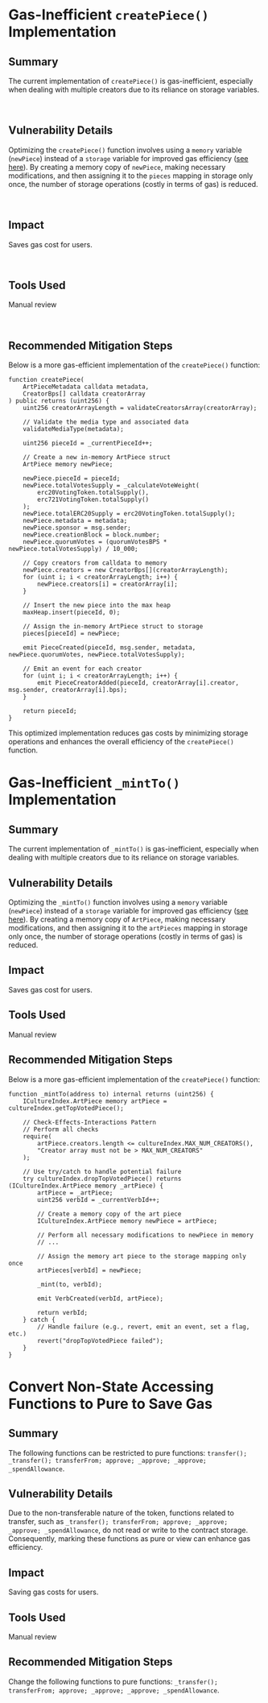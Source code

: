 # Gas-Inefficient `createPiece()` Implementation

## Summary

The current implementation of `createPiece()` is gas-inefficient, especially when dealing with multiple creators due to its reliance on storage variables.

&nbsp;

## Vulnerability Details

Optimizing the `createPiece()` function involves using a `memory` variable (`newPiece`) instead of a `storage` variable for improved gas efficiency ([see here](https://github.com/code-423n4/2023-12-revolutionprotocol/blob/d42cc62b873a1b2b44f57310f9d4bbfdd875e8d6/packages/revolution/src/CultureIndex.sol#L223)). By creating a memory copy of `newPiece`, making necessary modifications, and then assigning it to the `pieces` mapping in storage only once, the number of storage operations (costly in terms of gas) is reduced.

&nbsp;

## Impact

Saves gas cost for users.

&nbsp;

## Tools Used

Manual review

&nbsp;

## Recommended Mitigation Steps

Below is a more gas-efficient implementation of the `createPiece()` function:

```solidity
function createPiece(
    ArtPieceMetadata calldata metadata,
    CreatorBps[] calldata creatorArray
) public returns (uint256) {
    uint256 creatorArrayLength = validateCreatorsArray(creatorArray);

    // Validate the media type and associated data
    validateMediaType(metadata);

    uint256 pieceId = _currentPieceId++;

    // Create a new in-memory ArtPiece struct
    ArtPiece memory newPiece;

    newPiece.pieceId = pieceId;
    newPiece.totalVotesSupply = _calculateVoteWeight(
        erc20VotingToken.totalSupply(),
        erc721VotingToken.totalSupply()
    );
    newPiece.totalERC20Supply = erc20VotingToken.totalSupply();
    newPiece.metadata = metadata;
    newPiece.sponsor = msg.sender;
    newPiece.creationBlock = block.number;
    newPiece.quorumVotes = (quorumVotesBPS * newPiece.totalVotesSupply) / 10_000;

    // Copy creators from calldata to memory
    newPiece.creators = new CreatorBps[](creatorArrayLength);
    for (uint i; i < creatorArrayLength; i++) {
        newPiece.creators[i] = creatorArray[i];
    }

    // Insert the new piece into the max heap
    maxHeap.insert(pieceId, 0);

    // Assign the in-memory ArtPiece struct to storage
    pieces[pieceId] = newPiece;

    emit PieceCreated(pieceId, msg.sender, metadata, newPiece.quorumVotes, newPiece.totalVotesSupply);

    // Emit an event for each creator
    for (uint i; i < creatorArrayLength; i++) {
        emit PieceCreatorAdded(pieceId, creatorArray[i].creator, msg.sender, creatorArray[i].bps);
    }

    return pieceId;
}
```

This optimized implementation reduces gas costs by minimizing storage operations and enhances the overall efficiency of the `createPiece()` function.


# Gas-Inefficient `_mintTo()` Implementation

## Summary

The current implementation of `_mintTo()` is gas-inefficient, especially when dealing with multiple creators due to its reliance on storage variables.

## Vulnerability Details

Optimizing the `_mintTo()` function involves using a `memory` variable (`newPiece`) instead of a `storage` variable for improved gas efficiency ([see here](https://github.com/code-423n4/2023-12-revolutionprotocol/blob/d42cc62b873a1b2b44f57310f9d4bbfdd875e8d6/packages/revolution/src/VerbsToken.sol#L296C20-L296C20)). By creating a memory copy of `ArtPiece`, making necessary modifications, and then assigning it to the `artPieces` mapping in storage only once, the number of storage operations (costly in terms of gas) is reduced.

## Impact

Saves gas cost for users.

## Tools Used

Manual review

## Recommended Mitigation Steps

Below is a more gas-efficient implementation of the `createPiece()` function:

```solidity
function _mintTo(address to) internal returns (uint256) {
    ICultureIndex.ArtPiece memory artPiece = cultureIndex.getTopVotedPiece();

    // Check-Effects-Interactions Pattern
    // Perform all checks
    require(
        artPiece.creators.length <= cultureIndex.MAX_NUM_CREATORS(),
        "Creator array must not be > MAX_NUM_CREATORS"
    );

    // Use try/catch to handle potential failure
    try cultureIndex.dropTopVotedPiece() returns (ICultureIndex.ArtPiece memory _artPiece) {
        artPiece = _artPiece;
        uint256 verbId = _currentVerbId++;

        // Create a memory copy of the art piece
        ICultureIndex.ArtPiece memory newPiece = artPiece;

        // Perform all necessary modifications to newPiece in memory
        // ...

        // Assign the memory art piece to the storage mapping only once
        artPieces[verbId] = newPiece;

        _mint(to, verbId);

        emit VerbCreated(verbId, artPiece);

        return verbId;
    } catch {
        // Handle failure (e.g., revert, emit an event, set a flag, etc.)
        revert("dropTopVotedPiece failed");
    }
}
```


# Convert Non-State Accessing Functions to Pure to Save Gas

## Summary

The following functions can be restricted to pure functions: `transfer(); _transfer(); transferFrom; approve; _approve; _approve; _spendAllowance`.

## Vulnerability Details

Due to the non-transferable nature of the token, functions related to transfer, such as `_transfer(); transferFrom; approve; _approve; _approve; _spendAllowance`, do not read or write to the contract storage. Consequently, marking these functions as pure or view can enhance gas efficiency.

## Impact

Saving gas costs for users.

## Tools Used

Manual review

## Recommended Mitigation Steps

Change the following functions to pure functions: `_transfer(); transferFrom; approve; _approve; _approve; _spendAllowance`.
